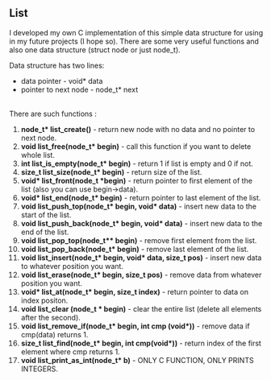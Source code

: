 <h2>List</h2>
<p>I developed my own C implementation of this simple data structure for using in my future projects (I hope so).
There are some very useful functions and also one data structure (struct node or just node_t).</p>
Data structure has two lines:
<ul>
  <li>data pointer - void* data</li>
  <li>pointer to next node - node_t* next</li>
</ul>
<br>
There are such functions : 
<ol>
  <li><strong>node_t* list_create()</strong> - return new node with no data and no pointer to next node.</li>
  <li><strong>void list_free(node_t* begin)</strong> - call this function if you want to delete whole list.</li>
  <li><strong>int list_is_empty(node_t* begin)</strong> - return 1 if list is empty and 0 if not.</li>
  <li><strong>size_t list_size(node_t* begin)</strong> - return size of the list.</li>
  <li><strong>void* list_front(node_t *begin)</strong> - return pointer to first element of the list (also you can use begin->data).</li>
  <li><strong>void* list_end(node_t* begin)</strong> - return pointer to last element of the list.</li>
  <li><strong>void list_push_top(node_t* begin, void* data)</strong> - insert new data to the start of the list.</li>
  <li><strong>void list_push_back(node_t* begin, void* data)</strong> - insert new data to the end of the list.</li>
  <li><strong>void list_pop_top(node_t** begin)</strong> - remove first element from the list.</li>
  <li><strong>void list_pop_back(node_t* begin)</strong> - remove last element of the list.</li>
  <li><strong>void list_insert(node_t* begin, void* data, size_t pos)</strong> - insert new data to whatever position you want.</li>
  <li><strong>void list_erase(node_t* begin, size_t pos)</strong> - remove data from whatever position you want.</li>
  <li><strong>void* list_at(node_t* begin, size_t index)</strong> - return pointer to data on index positon.</li>
  <li><strong>void list_clear (node_t * begin)</strong> - clear the entire list (delete all elements after the second).</li>
  <li><strong>void list_remove_if(node_t* begin, int cmp (void*))</strong> - remove data if cmp(data) returns 1.</li>
  <li><strong>size_t list_find(node_t* begin, int cmp(void*))</strong> - return index of the first element where cmp returns 1.</li>
  <li><strong>void list_print_as_int(node_t* b)</strong> - ONLY C FUNCTION, ONLY PRINTS INTEGERS.</li>
</ol>
